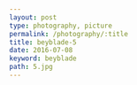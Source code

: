 ```yaml
---
layout: post
type: photography, picture
permalink: /photography/:title
title: beyblade-5
date: 2016-07-08
keyword: beyblade
path: 5.jpg
---
```



